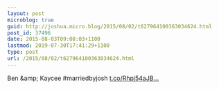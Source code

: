 ```yaml
---
layout: post
microblog: true
guid: http://joshua.micro.blog/2015/08/02/t627964100363034624.html
post_id: 37496
date: 2015-08-03T09:08:03+1100
lastmod: 2019-07-30T17:41:29+1100
type: post
url: /2015/08/02/t627964100363034624.html
---
```

Ben &amp;amp; Kaycee #marriedbyjosh [t.co/Rhpj54aJB...](http://t.co/Rhpj54aJBM)
